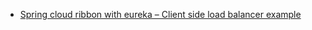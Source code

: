 * [Spring cloud ribbon with eureka – Client side load balancer example](https://howtodoinjava.com/spring-cloud/spring-boot-ribbon-eureka/)

